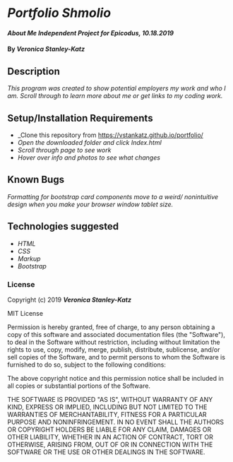 # _Portfolio Shmolio_

#### _About Me Independent Project for Epicodus, 10.18.2019_

#### By _**Veronica Stanley-Katz**_

## Description

_This program was created to show potential employers my work and who I am. Scroll through to learn more about me or get links to my coding work._

## Setup/Installation Requirements

* _Clone this repository from https://vstankatz.github.io/portfolio/
* _Open the downloaded folder and click Index.html_
* _Scroll through page to see work_
* _Hover over info and photos to see what changes_

## Known Bugs
_Formatting for bootstrap card components move to a weird/ nonintuitive design when you make your browser window tablet size._

## Technologies suggested
* _HTML_
* _CSS_
* _Markup_
* _Bootstrap_

### License

Copyright (c) 2019 **_Veronica Stanley-Katz_**

MIT License

Permission is hereby granted, free of charge, to any person obtaining a copy
of this software and associated documentation files (the "Software"), to deal
in the Software without restriction, including without limitation the rights
to use, copy, modify, merge, publish, distribute, sublicense, and/or sell
copies of the Software, and to permit persons to whom the Software is
furnished to do so, subject to the following conditions:

The above copyright notice and this permission notice shall be included in all
copies or substantial portions of the Software.

THE SOFTWARE IS PROVIDED "AS IS", WITHOUT WARRANTY OF ANY KIND, EXPRESS OR
IMPLIED, INCLUDING BUT NOT LIMITED TO THE WARRANTIES OF MERCHANTABILITY,
FITNESS FOR A PARTICULAR PURPOSE AND NONINFRINGEMENT. IN NO EVENT SHALL THE
AUTHORS OR COPYRIGHT HOLDERS BE LIABLE FOR ANY CLAIM, DAMAGES OR OTHER
LIABILITY, WHETHER IN AN ACTION OF CONTRACT, TORT OR OTHERWISE, ARISING FROM,
OUT OF OR IN CONNECTION WITH THE SOFTWARE OR THE USE OR OTHER DEALINGS IN THE
SOFTWARE.
